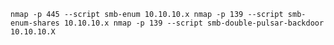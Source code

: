 `nmap -p 445 --script smb-enum 10.10.10.x
nmap -p 139 --script smb-enum-shares 10.10.10.x
nmap -p 139 --script smb-double-pulsar-backdoor 10.10.10.X`